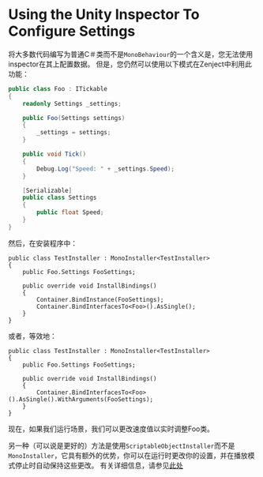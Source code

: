 # Using the Unity Inspector To Configure Settings

将大多数代码编写为普通C＃类而不是`MonoBehaviour`的一个含义是，您无法使用inspector在其上配置数据。 但是，您仍然可以使用以下模式在Zenject中利用此功能：

```csharp
public class Foo : ITickable
{
    readonly Settings _settings;

    public Foo(Settings settings)
    {
        _settings = settings;
    }

    public void Tick()
    {
        Debug.Log("Speed: " + _settings.Speed);
    }

    [Serializable]
    public class Settings
    {
        public float Speed;
    }
}
```

然后，在安装程序中：

```cssharp
public class TestInstaller : MonoInstaller<TestInstaller>
{
    public Foo.Settings FooSettings;

    public override void InstallBindings()
    {
        Container.BindInstance(FooSettings);
        Container.BindInterfacesTo<Foo>().AsSingle();
    }
}
```

或者，等效地：

```cssharp
public class TestInstaller : MonoInstaller<TestInstaller>
{
    public Foo.Settings FooSettings;

    public override void InstallBindings()
    {
        Container.BindInterfacesTo<Foo>().AsSingle().WithArguments(FooSettings);
    }
}
```

现在，如果我们运行场景，我们可以更改速度值以实时调整Foo类。

另一种（可以说是更好的）方法是使用`ScriptableObjectInstaller`而不是`MonoInstaller`，它具有额外的优势，你可以在运行时更改你的设置，并在播放模式停止时自动保持这些更改。 有关详细信息，请参见[此处](scriptableobject-installer.md)